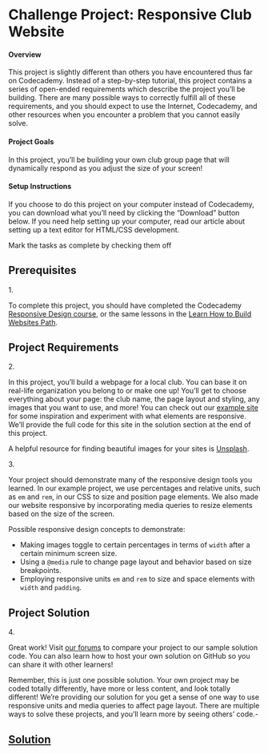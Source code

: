 # Challenge Project: Responsive Club Website

#### Overview

This project is slightly different than others you have encountered thus
far on Codecademy. Instead of a step-by-step tutorial, this project
contains a series of open-ended requirements which describe the project
you’ll be building. There are many possible ways to correctly fulfill
all of these requirements, and you should expect to use the Internet,
Codecademy, and other resources when you encounter a problem that you
cannot easily solve.

#### Project Goals

In this project, you’ll be building your own club group page that will
dynamically respond as you adjust the size of your screen!

#### Setup Instructions

If you choose to do this project on your computer instead of Codecademy,
you can download what you’ll need by clicking the “Download” button
below. If you need help setting up your computer, read our article about
setting up a text editor for HTML/CSS development.



Mark the tasks as complete by checking them off

## Prerequisites

1\.

To complete this project, you should have completed the Codecademy
<a href="https://www.codecademy.com/learn/learn-responsive-design"
class="e14vpv2g1 gamut-xro1w8-ResetElement-Anchor-AnchorBase e1bhhzie0"
target="_blank">Responsive Design course</a>, or the same lessons in the
<a
href="https://www.codecademy.com/learn/paths/learn-how-to-build-websites"
class="e14vpv2g1 gamut-xro1w8-ResetElement-Anchor-AnchorBase e1bhhzie0"
target="_blank">Learn How to Build Websites Path</a>.

## Project Requirements

2\.

In this project, you’ll build a webpage for a local club. You can base
it on real-life organization you belong to or make one up! You’ll get to
choose everything about your page: the club name, the page layout and
styling, any images that you want to use, and more! You can check out
our <a
href="https://content.codecademy.com/PRO/independent-practice-projects/responsive-club-site/example-site/index.html"
class="e14vpv2g1 gamut-xro1w8-ResetElement-Anchor-AnchorBase e1bhhzie0"
target="_blank" rel="noopener">example site</a> for some inspiration and
experiment with what elements are responsive. We’ll provide the full
code for this site in the solution section at the end of this project.

A helpful resource for finding beautiful images for your sites is
<a href="https://unsplash.com/"
class="e14vpv2g1 gamut-xro1w8-ResetElement-Anchor-AnchorBase e1bhhzie0"
target="_blank" rel="noopener">Unsplash</a>.

3\.

Your project should demonstrate many of the responsive design tools you
learned. In our example project, we use percentages and relative units,
such as `em` and `rem`, in our CSS to size and position page elements.
We also made our website responsive by incorporating media queries to
resize elements based on the size of the screen.

Possible responsive design concepts to demonstrate:

- Making images toggle to certain percentages in terms of `width` after
  a certain minimum screen size.
- Using a `@media` rule to change page layout and behavior based on size
  breakpoints.
- Employing responsive units `em` and `rem` to size and space elements
  with `width` and `padding`.

## Project Solution

4\.

Great work! Visit <a
href="https://discuss.codecademy.com/t/responsive-club-website-css/462382"
class="e14vpv2g1 gamut-xro1w8-ResetElement-Anchor-AnchorBase e1bhhzie0"
target="_blank" rel="noopener">our forums</a> to compare your project to
our sample solution code. You can also learn how to host your own
solution on GitHub so you can share it with other learners!

Remember, this is just one possible solution. Your own project may be
coded totally differently, have more or less content, and look totally
different! We’re providing our solution for you get a sense of one way
to use responsive units and media queries to affect page layout. There
are multiple ways to solve these projects, and you’ll learn more by
seeing others’ code.-

## [Solution](https://datttrian.github.io/codecademy/making-a-website-responsive/responsive-club-website/index.html)
